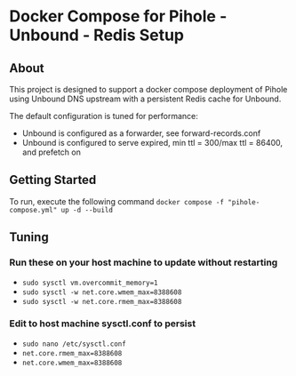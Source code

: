 # Docker Compose for Pihole - Unbound - Redis Setup
## About
This project is designed to support a docker compose deployment of Pihole using Unbound DNS upstream with a persistent Redis cache for Unbound. 

The default configuration is tuned for performance:
- Unbound is configured as a forwarder, see forward-records.conf
- Unbound is configured to serve expired, min ttl = 300/max ttl = 86400, and prefetch on
  
## Getting Started
To run, execute the following command
` docker compose -f "pihole-compose.yml" up -d --build `

## Tuning

### Run these on your host machine to update without restarting
- `sudo sysctl vm.overcommit_memory=1`
- `sudo sysctl -w net.core.wmem_max=8388608`
- `sudo sysctl -w net.core.rmem_max=8388608`

### Edit to host machine sysctl.conf to persist
- `sudo nano /etc/sysctl.conf `
- `net.core.rmem_max=8388608`
- `net.core.wmem_max=8388608`
